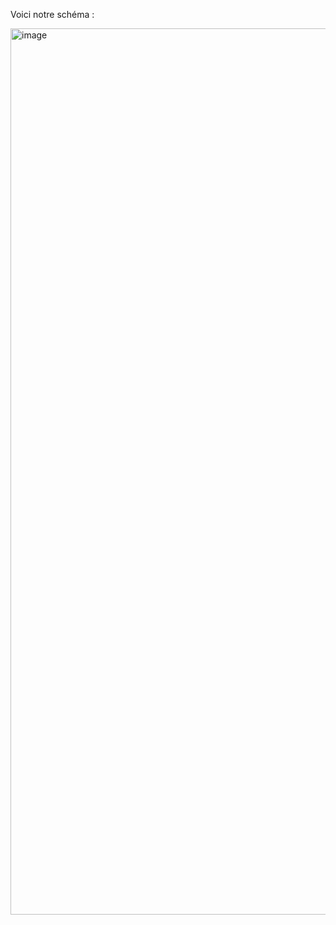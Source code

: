 Voici notre schéma :

<img width="1418" alt="image" src="https://github.com/en-zau/agents-conv-and-bot/assets/75785249/db07c4fb-65e2-43d2-8594-5d55595f1a03">

